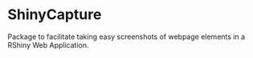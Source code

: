 # ShinyCapture
Package to facilitate taking easy screenshots of webpage elements in a RShiny Web Application.
